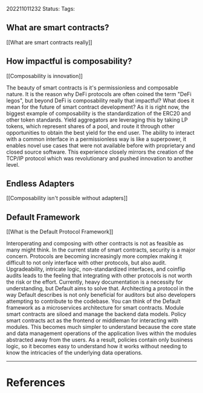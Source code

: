 202211011232
Status: 
Tags:

## What are smart contracts?

[[What are smart contracts really]]

## How impactful is composability?

[[Composability is innovation]]

The beauty of smart contracts is it's permissionless and composable nature. It is the reason why DeFi protocols are often coined the term "DeFi legos", but beyond DeFi is composability really that impactful? What does it mean for the future of smart contract development? As it is right now, the biggest example of composability is the standardization of the ERC20 and other token standards. Yield aggregators are leveraging this by taking LP tokens, which represent shares of a pool, and route it through other opportunities to obtain the best yield for the end user. The ability to interact with a common interface in a permissionless way is like a superpower, it enables novel use cases that were not available before with proprietary and closed source software. This experience closely mirrors the creation of the TCP/IP protocol which was revolutionary and pushed innovation to another level. 

## Endless Adapters

[[Composability isn't possible without adapters]]

## Default Framework

[[What is the Default Protocol Framework]]

Interoperating and composing with other contracts is not as feasible as many might think. In the current state of smart contracts, security is a major concern. Protocols are becoming increasingly more complex making it difficult to not only interface with other protocols, but also audit. Upgradeability, intricate logic, non-standardized interfaces, and coinflip audits leads to the feeling that integrating with other protocols is not worth the risk or the effort. Currently, heavy documentation is a necessity for understanding, but Default aims to solve that. Architecting a protocol in the way Default describes is not only beneficial for auditors but also developers attempting to contribute to the codebase. You can think of the Default framework as a microservices architecture for smart contracts. Module smart contracts are siloed and manage the backend data models. Policy smart contracts act as the frontend or middleman for interacting with modules. This becomes much simpler to understand because the core state and data management operations of the application lives within the modules abstracted away from the users. As a result, policies contain only business logic, so it becomes easy to understand how it works without needing to know the intricacies of the underlying data operations. 




 




---
# References

